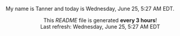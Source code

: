 My name is Tanner and today is Wednesday, June 25, 5:27 AM EDT.

<p align="center">This <i>README</i> file is generated <b>every 3 hours</b>!</br>Last refresh: Wednesday, June 25, 5:27 AM EDT<br /></p>
